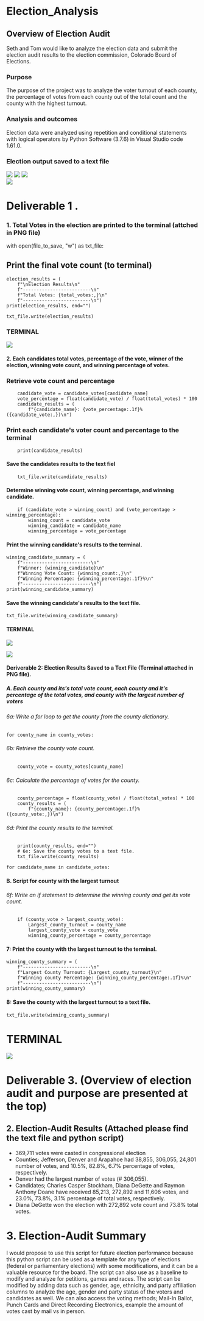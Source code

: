 # Election_Analysis

## Overview of Election Audit
Seth and Tom would like to analyze the election data and submit the election audit results to the election commission, Colorado Board of Elections.  
 
### Purpose
The purpose of the project was to analyze the voter turnout of each county, the percentage of votes from each county out of the total count and the county with the highest turnout.  
 
### Analysis and outcomes 
Election data were analyzed using repetition and conditional statements with logical operators by Python Software (3.7.6) in Visual Studio code 1.61.0.   

### Election output saved to a text file  
![](Total.PNG)
![](County_vote.PNG)
![](Candidates_votes.PNG)  
![](Winner.PNG)

# Deliverable 1 .

### 1. Total Votes in the election are printed to the terminal (attched in PNG file)

  with open(file_to_save, "w") as txt_file:

  ## Print the final vote count (to terminal)
    election_results = (
        f"\nElection Results\n"
        f"-------------------------\n"
        f"Total Votes: {total_votes:,}\n"
        f"-------------------------\n")
    print(election_results, end="")

    txt_file.write(election_results)

### TERMINAL 
![](Total.PNG)

#### 2. Each candidates total votes, percentage of the vote, winner of the    election, winning vote count, and winning percentage of votes.

###  Retrieve vote count and percentage 
        candidate_vote = candidate_votes[candidate_name]
        vote_percentage = float(candidate_vote) / float(total_votes) * 100
        candidate_results = (
            f"{candidate_name}: {vote_percentage:.1f}% ({candidate_vote:,})\n")
 ### Print each candidate's voter count and percentage to the terminal 
        print(candidate_results)
#### Save the candidates results to the text fiel 
        txt_file.write(candidate_results)

#### Determine winning vote count, winning percentage, and winning candidate.
        if (candidate_vote > winning_count) and (vote_percentage > winning_percentage):
            winning_count = candidate_vote
            winning_candidate = candidate_name
            winning_percentage = vote_percentage
    
#### Print the winning candidate's results to the terminal.
    winning_candidate_summary = (
        f"-------------------------\n"
        f"Winner: {winning_candidate}\n"
        f"Winning Vote Count: {winning_count:,}\n"
        f"Winning Percentage: {winning_percentage:.1f}%\n"
        f"-------------------------\n")
    print(winning_candidate_summary)
#### Save the winning candidate's results to the text file.
    txt_file.write(winning_candidate_summary)

#### TERMINAL 
![](Candidates_votes.PNG)

![](Winner.PNG)

#### Deriverable 2: Election Results Saved to a Text File (Terminal attached in PNG file).

##### A. Each county and its's total vote count, each county and it's percentage of the total votes, and county with the largest number of voters 

###### 6a: Write a for loop to get the county from the county dictionary.
 
    for county_name in county_votes:
###### 6b: Retrieve the county vote count.
        county_vote = county_votes[county_name]
###### 6c: Calculate the percentage of votes for the county.
        county_percentage = float(county_vote) / float(total_votes) * 100
        county_results = (
            f"{county_name}: {county_percentage:.1f}% ({county_vote:,})\n")

###### 6d: Print the county results to the terminal.
        print(county_results, end="")
        # 6e: Save the county votes to a text file.
        txt_file.write(county_results)
  
    for candidate_name in candidate_votes:

#### B. Script for county with the largest turnout  

###### 6f: Write an if statement to determine the winning county and get its vote count.
        if (county_vote > largest_county_vote):
            Largest_county_turnout = county_name
            largest_county_vote = county_vote
            winning_county_percentage = county_percentage

#### 7: Print the county with the largest turnout to the terminal.
    winning_county_summary = (
        f"-------------------------\n"
        f"Largest County Turnout: {Largest_county_turnout}\n"
        f"Winning county Percentage: {winning_county_percentage:.1f}%\n"
        f"-------------------------\n")
    print(winning_county_summary)

#### 8: Save the county with the largest turnout to a text file.
    txt_file.write(winning_county_summary)

# TERMINAL 

![](Candidates_Counties.PNG)

# Deliverable 3. (Overview of election audit and purpose are presented at the top)

## 2. Election-Audit Results (Attached please find the text file and python script)

  - 369,711 votes were casted in congressional election 
  - Counties; Jefferson, Denver and Arapahoe had 38,855, 306,055, 24,801 number of votes, and 10.5%, 82.8%, 6.7% percentage of votes, respectively.
  - Denver had the largest number of votes (# 306,055).
  - Candidates; Charles Casper Stockham, Diana DeGette and Raymon Anthony Doane have received 85,213, 272,892 and 
    11,606 votes, and 23.0%, 73.8%, 3.1% percentage of total votes, respectively. 
  - Diana DeGette won the election with 272,892 vote count and 73.8% total votes. 

# 3. Election-Audit Summary 

I would propose to use this script for future election performance because this python script can be used as a template for any type of elections (federal or parliamentary elections) with some modifications, and it can be a valuable resource for the board. The script can also use as a baseline to modify and analyze for petitions, games and races. The script can be modified by adding data such as gender, age, ethnicity, and party affiliation columns to analyze the age, gender and party status of the voters and candidates as well. We can also access the voting methods; Mail-In Ballot, Punch Cards and Direct Recording Electronics, example the amount of votes cast by mail vs in person. 

